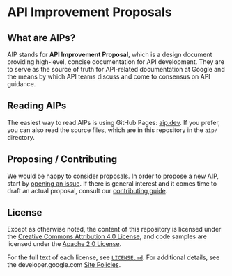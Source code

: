 # API Improvement Proposals

## What are AIPs?

AIP stands for **API Improvement Proposal**, which is a design document
providing high-level, concise documentation for API development. They are to
serve as the source of truth for API-related documentation at Google and the
means by which API teams discuss and come to consensus on API guidance.

## Reading AIPs

The easiest way to read AIPs is using GitHub Pages: [aip.dev](https://aip.dev).
If you prefer, you can also read the source files, which are in this repository
in the `aip/` directory.

## Proposing / Contributing

We would be happy to consider proposals. In order to propose a new AIP, start
by [opening an issue](https://github.com/googleapis/aip/issues). If there is
general interest and it comes time to draft an actual proposal, consult our
[contributing guide](./CONTRIBUTING.md).

## License

Except as otherwise noted, the content of this repository is licensed under the
[Creative Commons Attribution 4.0 License][1], and code samples are licensed
under the [Apache 2.0 License][2].

For the full text of each license, see [`LICENSE.md`](./LICENSE.md). For
additional details, see the developer.google.com [Site Policies][3].

[1]: https://creativecommons.org/licenses/by/4.0/
[2]: https://www.apache.org/licenses/LICENSE-2.0
[3]: https://developers.google.com/terms/site-policies
